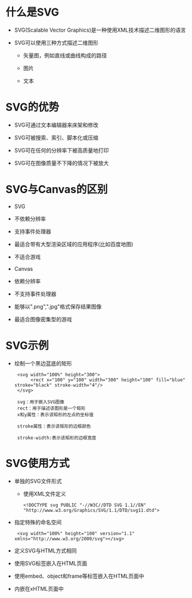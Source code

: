 # 什么是SVG

- SVG(Scalable Vector Graphics)是一种使用XML技术描述二维图形的语言

- SVG可以使用三种方式描述二维图形

  - 矢量图，例如直线或曲线构成的路径

  - 图片

  - 文本

# SVG的优势

 - SVG可通过文本编辑器来床架和修改

 - SVG可被搜索、索引、脚本化或压缩

 - SVG可在任何的分辨率下被高质量地打印

 - SVG可在图像质量不下降的情况下被放大

# SVG与Canvas的区别

 - SVG

  - 不依赖分辨率
  - 支持事件处理器
  - 最适合带有大型渲染区域的应用程序(比如百度地图)
  - 不适合游戏

 - Canvas

  - 依赖分辨率
  - 不支持事件处理器
  - 能够以".png",".jpg"格式保存结果图像

  - 最适合图像密集型的游戏

# SVG示例

 - 绘制一个黑边蓝底的矩形

        <svg width="100%" height="300">
             <rect x="100" y="100" width="300" height="100" fill="blue" stroke="black" stroke-width="4"/>
        </svg>

        svg：用于嵌入SVG图像
        rect：用于描述该图形是一个矩形
        x和y属性：表示该矩形的左点的坐标值

        stroke属性：表示该矩形的边框颜色

        stroke-width:表示该矩形的边框宽度

# SVG使用方式

 - 单独的SVG文件形式

   - 使用XML文件定义

         <!DOCTYPE svg PUBLIC "-//W3C//DTD SVG 1.1//EN" "http://www.w3.org/Graphics/SVG/1.1/DTD/svg11.dtd">

  - 指定特殊的命名空间

         <svg width="100%" height="100" version="1.1"  xmlns="http://www.w3.org/2000/svg"></svg>

  - 定义SVG与HTML方式相同

  - 使用SVG标签嵌入在HTML页面

  - 使用embed、object和frame等标签嵌入在HTML页面中

  - 内嵌在xHTML页面中